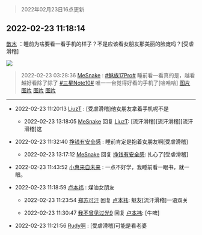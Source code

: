 > 2022年02月23日16点更新
<link rel="stylesheet" href="https://cdn.jsdelivr.net/gh/taotie6/sampleJSON@main/css/photo_show.css">
<meta name="referrer" content="no-referrer" />


 ## 2022-02-23 11:18:14 

 [㪚木](https://www.coolapk.com/feed/33759401?shareKey=ZDU4M2UwYzExMmE1NjIxNWIxYTA~) ：睡前为啥要看一看手机的样子？不是应该看女朋友那美丽的脸庞吗？[受虐滑稽] 

<div class="album">
<img class="img-item" src="http://image.coolapk.com/feed/2020/0304/22/1081091_3972edc0_3017_0108@382x207.gif" />
</div>

> 2022-02-23 03:28:36 
> [MeSnake](https://www.coolapk.com/feed/33754848?shareKey=NTIwYTJlYmNjMTg3NjIxNWIxYTA~) : <a class="feed-link-tag" href="/t/魅族17Pro?type=0">#魅族17Pro#</a> 睡前看一看真的是，越看越好看除了除了 <a class="feed-link-tag" href="/t/三星Note10?type=0">#三星Note10#</a> 唯一一台觉得好看的手机了[哈哈哈] 
[图片](http://image.coolapk.com/feed/2022/0223/03/2018481_8114_792_64@2494x3325.jpg)
[图片](http://image.coolapk.com/feed/2022/0223/03/2018481_8112_7478_818@2494x3325.jpg)
[图片](http://image.coolapk.com/feed/2022/0223/03/2018481_8113_1999_895@2494x3325.jpg)
[图片](http://image.coolapk.com/feed/2022/0223/03/2018481_8112_6507_351@2494x3325.jpg)

 ------- 

- 2022-02-23 11:20:13 [LiuzT](uid=2145927) : [受虐滑稽]他女朋友拿着手机呢不是 

    - 2022-02-23 13:18:05 [MeSnake](uid=2018481) 回复 [LiuzT](uid=2145927): [流汗滑稽][流汗滑稽][流汗滑稽]这 

- 2022-02-23 11:32:40 [挣钱有安全感](uid=1355663) : 睡前肯定是抱着女朋友啊[受虐滑稽] 

    - 2022-02-23 13:17:12 [MeSnake](uid=2018481) 回复 [挣钱有安全感](uid=1355663): 扎心了[受虐滑稽] 

- 2022-02-23 11:43:52 [小惠来自未来](uid=847097) : 一点不好学，我睡前看一眼书，就一眼。 

- 2022-02-23 11:18:59 [卢本祎](uid=2851774) : 煤油女朋友 

    - 2022-02-23 11:23:54 [郑苏可汗](uid=678781) 回复 [卢本祎](uid=2851774): 魅友[流汗滑稽]一语双关 

    - 2022-02-23 11:30:47 [我不曾见过光9](uid=1784401) 回复 [卢本祎](uid=2851774): [牛啤] 

- 2022-02-23 11:21:56 [Rudy啊](uid=1483753) : [受虐滑稽]可能是看老婆 

